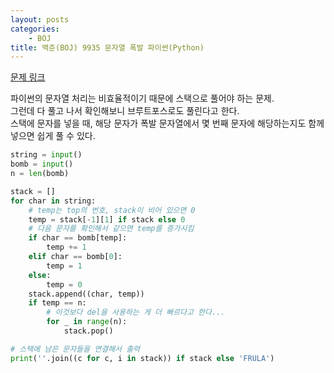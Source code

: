 ```yaml
---
layout: posts
categories:
    - BOJ
title: 백준(BOJ) 9935 문자열 폭발 파이썬(Python)
---
```


[문제 링크](https://www.acmicpc.net/problem/9935)

파이썬의 문자열 처리는 비효율적이기 때문에 스택으로 풀어야 하는 문제.  
그런데 다 풀고 나서 확인해보니 브루트포스로도 풀린다고 한다.  
스택에 문자를 넣을 때, 해당 문자가 폭발 문자열에서 몇 번째 문자에 해당하는지도 함께 넣으면 쉽게 풀 수 있다.

```python
string = input()
bomb = input()
n = len(bomb)

stack = []
for char in string:
    # temp는 top의 번호, stack이 비어 있으면 0
    temp = stack[-1][1] if stack else 0
    # 다음 문자를 확인해서 같으면 temp를 증가시킴
    if char == bomb[temp]:
        temp += 1
    elif char == bomb[0]:
        temp = 1
    else:
        temp = 0
    stack.append((char, temp))
    if temp == n:
        # 이것보다 del을 사용하는 게 더 빠르다고 한다...
        for _ in range(n):
            stack.pop()

# 스택에 남은 문자들을 연결해서 출력
print(''.join((c for c, i in stack)) if stack else 'FRULA')
```
